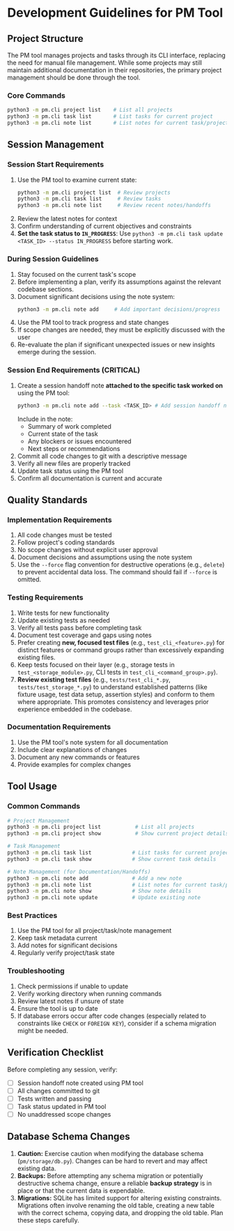 # Development Guidelines for PM Tool

## Project Structure

The PM tool manages projects and tasks through its CLI interface, replacing the need for manual file management. While some projects may still maintain additional documentation in their repositories, the primary project management should be done through the tool.

### Core Commands

```bash
python3 -m pm.cli project list    # List all projects
python3 -m pm.cli task list       # List tasks for current project
python3 -m pm.cli note list       # List notes for current task/project
```

## Session Management

### Session Start Requirements

1. Use the PM tool to examine current state:
   ```bash
   python3 -m pm.cli project list  # Review projects
   python3 -m pm.cli task list     # Review tasks
   python3 -m pm.cli note list     # Review recent notes/handoffs
   ```
2. Review the latest notes for context
3. Confirm understanding of current objectives and constraints
4. **Set the task status to `IN_PROGRESS`**: Use `python3 -m pm.cli task update <TASK_ID> --status IN_PROGRESS` before starting work.

### During Session Guidelines

1. Stay focused on the current task's scope
2. Before implementing a plan, verify its assumptions against the relevant codebase sections.
3. Document significant decisions using the note system:
   ```bash
   python3 -m pm.cli note add     # Add important decisions/progress
   ```
4. Use the PM tool to track progress and state changes
5. If scope changes are needed, they must be explicitly discussed with the user
6. Re-evaluate the plan if significant unexpected issues or new insights emerge during the session.

### Session End Requirements (CRITICAL)

1. Create a session handoff note **attached to the specific task worked on** using the PM tool:
   ```bash
   python3 -m pm.cli note add --task <TASK_ID> # Add session handoff note to task
   ```
   Include in the note:
   - Summary of work completed
   - Current state of the task
   - Any blockers or issues encountered
   - Next steps or recommendations
2. Commit all code changes to git with a descriptive message
3. Verify all new files are properly tracked
4. Update task status using the PM tool
5. Confirm all documentation is current and accurate

## Quality Standards

### Implementation Requirements

1. All code changes must be tested
2. Follow project's coding standards
3. No scope changes without explicit user approval
4. Document decisions and assumptions using the note system
5. Use the `--force` flag convention for destructive operations (e.g., `delete`) to prevent accidental data loss. The command should fail if `--force` is omitted.

### Testing Requirements

1. Write tests for new functionality
2. Update existing tests as needed
3. Verify all tests pass before completing task
4. Document test coverage and gaps using notes
5. Prefer creating **new, focused test files** (e.g., `test_cli_<feature>.py`) for distinct features or command groups rather than excessively expanding existing files.
6. Keep tests focused on their layer (e.g., storage tests in `test_<storage_module>.py`, CLI tests in `test_cli_<command_group>.py`).
7. **Review existing test files** (e.g., `tests/test_cli_*.py`, `tests/test_storage_*.py`) to understand established patterns (like fixture usage, test data setup, assertion styles) and conform to them where appropriate. This promotes consistency and leverages prior experience embedded in the codebase.

### Documentation Requirements

1. Use the PM tool's note system for all documentation
2. Include clear explanations of changes
3. Document any new commands or features
4. Provide examples for complex changes

## Tool Usage

### Common Commands

```bash
# Project Management
python3 -m pm.cli project list           # List all projects
python3 -m pm.cli project show           # Show current project details

# Task Management
python3 -m pm.cli task list             # List tasks for current project
python3 -m pm.cli task show             # Show current task details

# Note Management (for Documentation/Handoffs)
python3 -m pm.cli note add              # Add a new note
python3 -m pm.cli note list             # List notes for current task/project
python3 -m pm.cli note show             # Show note details
python3 -m pm.cli note update           # Update existing note
```

### Best Practices

1. Use the PM tool for all project/task/note management
2. Keep task metadata current
3. Add notes for significant decisions
4. Regularly verify project/task state

### Troubleshooting

1. Check permissions if unable to update
2. Verify working directory when running commands
3. Review latest notes if unsure of state
4. Ensure the tool is up to date
5. If database errors occur after code changes (especially related to constraints like `CHECK` or `FOREIGN KEY`), consider if a schema migration might be needed.

## Verification Checklist

Before completing any session, verify:

- [ ] Session handoff note created using PM tool
- [ ] All changes committed to git
- [ ] Tests written and passing
- [ ] Task status updated in PM tool
- [ ] No unaddressed scope changes

## Database Schema Changes

1.  **Caution:** Exercise caution when modifying the database schema (`pm/storage/db.py`). Changes can be hard to revert and may affect existing data.
2.  **Backups:** Before attempting any schema migration or potentially destructive schema change, ensure a reliable **backup strategy** is in place or that the current data is expendable.
3.  **Migrations:** SQLite has limited support for altering existing constraints. Migrations often involve renaming the old table, creating a new table with the correct schema, copying data, and dropping the old table. Plan these steps carefully.
